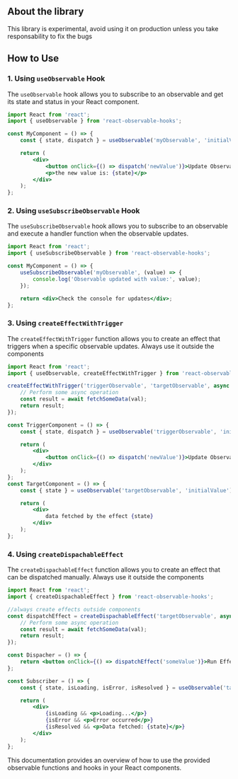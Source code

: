 ## About the library
This library is experimental, avoid using it on production unless you take responsability to fix the bugs

## How to Use

### 1. Using `useObservable` Hook

The `useObservable` hook allows you to subscribe to an observable and get its state and status in your React component.

```jsx
import React from 'react';
import { useObservable } from 'react-observable-hooks';

const MyComponent = () => {
    const { state, dispatch } = useObservable('myObservable', 'initialValue');

    return (
        <div>
            <button onClick={() => dispatch('newValue')}>Update Observable</button>
            <p>the new value is: {state}</p>
        </div>
    );
};
```

### 2. Using `useSubscribeObservable` Hook

The `useSubscribeObservable` hook allows you to subscribe to an observable and execute a handler function when the observable updates.

```jsx
import React from 'react';
import { useSubscribeObservable } from 'react-observable-hooks';

const MyComponent = () => {
    useSubscribeObservable('myObservable', (value) => {
        console.log('Observable updated with value:', value);
    });

    return <div>Check the console for updates</div>;
};
```

### 3. Using `createEffectWithTrigger`

The `createEffectWithTrigger` function allows you to create an effect that triggers when a specific observable updates.
Always use it outside the components

```jsx
import React from 'react';
import { useObservable, createEffectWithTrigger } from 'react-observable-hooks';

createEffectWithTrigger('triggerObservable', 'targetObservable', async (val) => {
    // Perform some async operation
    const result = await fetchSomeData(val);
    return result;
});

const TriggerComponent = () => {
    const { state, dispatch } = useObservable('triggerObservable', 'initialValue');

    return (
        <div>
            <button onClick={() => dispatch('newValue')}>Update Observable</button>
        </div>
    );
};
const TargetComponent = () => {
    const { state } = useObservable('targetObservable', 'initialValue');

    return (
        <div>
            data fetched by the effect {state}
        </div>
    );
};
```


### 4. Using `createDispachableEffect`

The `createDispachableEffect` function allows you to create an effect that can be dispatched manually.
Always use it outside the components

```jsx
import React from 'react';
import { createDispachableEffect } from 'react-observable-hooks';

//always create effects outside components
const dispatchEffect = createDispachableEffect('targetObservable', async (val) => {
    // Perform some async operation
    const result = await fetchSomeData(val);
    return result;
});

const Dispacher = () => {
    return <button onClick={() => dispatchEffect('someValue')}>Run Effect</button>;
};

const Subscriber = () => {
    const { state, isLoading, isError, isResolved } = useObservable('targetObservable', 'initialValue');

    return (
        <div>
            {isLoading && <p>Loading...</p>}
            {isError && <p>Error occurred</p>}
            {isResolved && <p>Data fetched: {state}</p>}
        </div>
    );
};
```

This documentation provides an overview of how to use the provided observable functions and hooks in your React components.